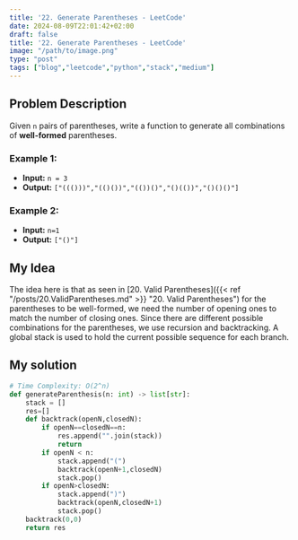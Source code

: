 ```yaml
---
title: '22. Generate Parentheses - LeetCode'
date: 2024-08-09T22:01:42+02:00
draft: false
title: '22. Generate Parentheses - LeetCode'
image: "/path/to/image.png"
type: "post"
tags: ["blog","leetcode","python","stack","medium"]
---
```

## Problem Description

Given `n` pairs of parentheses, write a function to generate all combinations of **well-formed** parentheses.
### Example 1:
* **Input:** `n = 3`
* **Output:** `["((()))","(()())","(())()","()(())","()()()"]`
### Example 2:
* **Input:** `n=1`
* **Output:** `["()"]`

## My Idea

The idea here is that as seen in [20. Valid Parentheses]({{< ref "/posts/20.ValidParentheses.md" >}} "20. Valid Parentheses") for the parentheses to be well-formed, we need the number of opening ones to match the number of closing ones. Since there are different possible combinations for the parentheses, we use recursion and backtracking. A global stack is used to hold the current possible sequence for each branch.
## My solution
```python
# Time Complexity: O(2^n)
def generateParenthesis(n: int) -> list[str]:
    stack = []
    res=[]
    def backtrack(openN,closedN):
        if openN==closedN==n:
            res.append("".join(stack))
            return
        if openN < n:
            stack.append("(")
            backtrack(openN+1,closedN)
            stack.pop()
        if openN>closedN:
            stack.append(")")
            backtrack(openN,closedN+1)
            stack.pop()
    backtrack(0,0)
    return res
```
